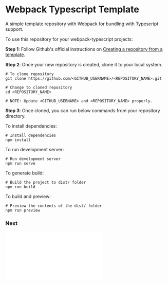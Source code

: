 # Webpack Typescript Template

A simple template repository with Webpack for bundling with Typescript support.

To use this repository for your webpack-typescript projects:

**Step 1**: Follow Github's official instructions on [Creating a repository from a template](https://docs.github.com/en/repositories/creating-and-managing-repositories/creating-a-repository-from-a-template#creating-a-repository-from-a-template).

**Step 2**: Once your new repository is created, clone it to your local system.

```shell
# To clone repository
git clone https://github.com/<GITHUB_USERNAME>/<REPOSITORY_NAME>.git

# Change to cloned repository
cd <REPOSITORY_NAME>

# NOTE: Update <GITHUB_USERNAME> and <REPOSITORY_NAME> properly.
```

**Step 3**: Once cloned, you can run below commands from your repository directory.

To install dependencies:

```shell
# Install dependencies
npm install
```

To run development server:

```shell
# Run development server
npm run serve
```

To generate build:

```shell
# Build the project to dist/ folder
npm run build
```

To build and preview:

```shell
# Preview the contents of the dist/ folder
npm run preview
```

### Next
![Index](docs/docs-index.md)